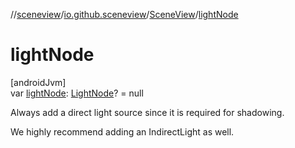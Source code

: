 //[sceneview](../../../index.md)/[io.github.sceneview](../index.md)/[SceneView](index.md)/[lightNode](light-node.md)

# lightNode

[androidJvm]\
var [lightNode](light-node.md): [LightNode](../../io.github.sceneview.nodes/-light-node/index.md)? = null

Always add a direct light source since it is required for shadowing.

We highly recommend adding an IndirectLight as well.

